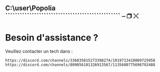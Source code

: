 ## C:\user\Popolia ```````````````````````````````````````````````` ⎯ ❐ ⤬

# Besoin d'assistance ?                       

Veuillez contacter un tech dans :

```https://discord.com/channels/336835815273398274/1019713410809725058 ```
```https://discord.com/channels/809856101326913567/1135680775698792488 ```
